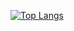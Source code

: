 [![Top Langs](https://github-readme-stats.vercel.app/api/top-langs/?username=ahmettoktas)](https://github.com/ahmettoktas/github-readme-stats) 
